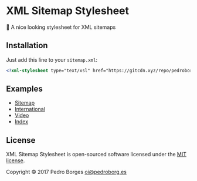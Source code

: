 # XML Sitemap Stylesheet
💅 A nice looking stylesheet for XML sitemaps

## Installation
Just add this line to your `sitemap.xml`:

```xsl
<?xml-stylesheet type="text/xsl" href="https://gitcdn.xyz/repo/pedroborges/xml-sitemap-stylesheet/master/sitemap.xsl"?>
```

## Examples
- [Sitemap](https://gitcdn.xyz/repo/pedroborges/xml-sitemap-stylesheet/master/examples/sitemap.xml)
- [International](https://gitcdn.xyz/repo/pedroborges/xml-sitemap-stylesheet/master/examples/international.xml)
- [Video](https://gitcdn.xyz/repo/pedroborges/xml-sitemap-stylesheet/master/examples/video.xml)
- [Index](https://gitcdn.xyz/repo/pedroborges/xml-sitemap-stylesheet/master/examples/index.xml)

## License
XML Sitemap Stylesheet is open-sourced software licensed under the [MIT license](http://www.opensource.org/licenses/mit-license.php).

Copyright © 2017 Pedro Borges <oi@pedroborg.es>

